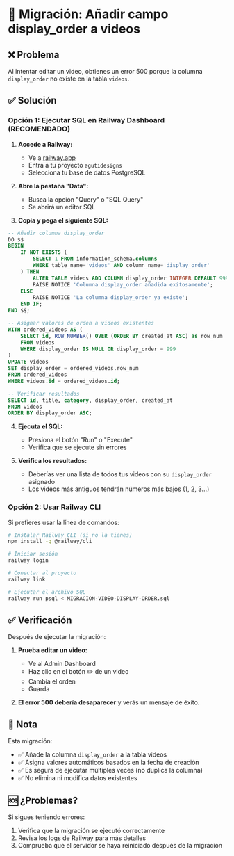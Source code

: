 # 🔧 Migración: Añadir campo display_order a videos

## ❌ Problema
Al intentar editar un video, obtienes un error 500 porque la columna `display_order` no existe en la tabla `videos`.

## ✅ Solución

### Opción 1: Ejecutar SQL en Railway Dashboard (RECOMENDADO)

1. **Accede a Railway:**
   - Ve a [railway.app](https://railway.app)
   - Entra a tu proyecto `agutidesigns`
   - Selecciona tu base de datos PostgreSQL

2. **Abre la pestaña "Data":**
   - Busca la opción "Query" o "SQL Query"
   - Se abrirá un editor SQL

3. **Copia y pega el siguiente SQL:**

```sql
-- Añadir columna display_order
DO $$ 
BEGIN
    IF NOT EXISTS (
        SELECT 1 FROM information_schema.columns 
        WHERE table_name='videos' AND column_name='display_order'
    ) THEN
        ALTER TABLE videos ADD COLUMN display_order INTEGER DEFAULT 999;
        RAISE NOTICE 'Columna display_order añadida exitosamente';
    ELSE
        RAISE NOTICE 'La columna display_order ya existe';
    END IF;
END $$;

-- Asignar valores de orden a videos existentes
WITH ordered_videos AS (
    SELECT id, ROW_NUMBER() OVER (ORDER BY created_at ASC) as row_num
    FROM videos
    WHERE display_order IS NULL OR display_order = 999
)
UPDATE videos 
SET display_order = ordered_videos.row_num
FROM ordered_videos
WHERE videos.id = ordered_videos.id;

-- Verificar resultados
SELECT id, title, category, display_order, created_at 
FROM videos 
ORDER BY display_order ASC;
```

4. **Ejecuta el SQL:**
   - Presiona el botón "Run" o "Execute"
   - Verifica que se ejecute sin errores

5. **Verifica los resultados:**
   - Deberías ver una lista de todos tus videos con su `display_order` asignado
   - Los videos más antiguos tendrán números más bajos (1, 2, 3...)

### Opción 2: Usar Railway CLI

Si prefieres usar la línea de comandos:

```bash
# Instalar Railway CLI (si no la tienes)
npm install -g @railway/cli

# Iniciar sesión
railway login

# Conectar al proyecto
railway link

# Ejecutar el archivo SQL
railway run psql < MIGRACION-VIDEO-DISPLAY-ORDER.sql
```

## ✅ Verificación

Después de ejecutar la migración:

1. **Prueba editar un video:**
   - Ve al Admin Dashboard
   - Haz clic en el botón ✏️ de un video
   - Cambia el orden
   - Guarda

2. **El error 500 debería desaparecer** y verás un mensaje de éxito.

## 📝 Nota

Esta migración:
- ✅ Añade la columna `display_order` a la tabla videos
- ✅ Asigna valores automáticos basados en la fecha de creación
- ✅ Es segura de ejecutar múltiples veces (no duplica la columna)
- ✅ No elimina ni modifica datos existentes

## 🆘 ¿Problemas?

Si sigues teniendo errores:
1. Verifica que la migración se ejecutó correctamente
2. Revisa los logs de Railway para más detalles
3. Comprueba que el servidor se haya reiniciado después de la migración

